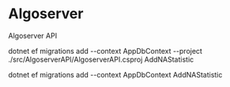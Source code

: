 # Algoserver

Algoserver API

dotnet ef migrations add --context AppDbContext --project ./src/AlgoserverAPI/AlgoserverAPI.csproj AddNAStatistic

dotnet ef migrations add --context AppDbContext AddNAStatistic